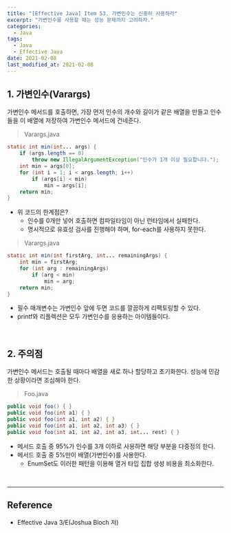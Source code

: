 ```yaml
---
title: "[Effective Java] Item 53. 가변인수는 신중히 사용하라"
excerpt: "가변인수를 사용할 때는 성능 문제까지 고려하자."
categories:
  - Java
tags:
  - Java
  - Effective Java
date: 2021-02-08
last_modified_at: 2021-02-08
---
```


## 1. 가변인수(Varargs)

가변인수 메서드를 호출하면, 가장 먼저 인수의 개수와 길이가 같은 배열을 만들고 인수들을 이 배열에 저장하여 가변인수 메서드에 건네준다.

> Varargs.java

```java
static int min(int... args) {
    if (args.length == 0)
        throw new IllegalArgumentException("인수가 1개 이상 필요합니다.");
    int min = args[0];
    for (int i = 1; i < args.length; i++)
        if (args[i] < min)
            min = args[i];
    return min;
}
```

* 위 코드의 한계점은?
  * 인수를 0개만 넣어 호출하면 컴파일타임이 아닌 런타임에서 실패한다.
  * 명시적으로 유효성 검사를 진행해야 하며, for-each를 사용하지 못한다.

> Varargs.java

```java
static int min(int firstArg, int... remainingArgs) {
    int min = firstArg;
    for (int arg : remainingArgs)
        if (arg < min)
            min = arg;
    return min;
}
```

* 필수 매개변수는 가변인수 앞에 두면 코드를 깔끔하게 리팩토링할 수 있다.
* printf와 리플렉션은 모두 가변인수를 응용하는 아이템들이다.

<br>

## 2. 주의점

가변인수 메서드는 호출될 때마다 배열을 새로 하나 할당하고 초기화한다. 성능에 민감한 상황이라면 조심해야 한다.

> Foo.java

```java
public void foo() { }
public void foo(int a1) { }
public void foo(int a1, int a2) { }
public void foo(int a1, int a2, int a3) { }
public void foo(int a1, int a2, int a3, int... rest) { }
```

* 메서드 호출 중 95%가 인수를 3개 이하로 사용하면 해당 부분을 다중정의 한다.
* 메서드 호출 중 5%만이 배열(가변인수)를 사용한다.
  * EnumSet도 이러한 패턴을 이용해 열거 타입 집합 생성 비용을 최소화한다.

<br>

---

## Reference

* Effective Java 3/E(Joshua Bloch 저)
